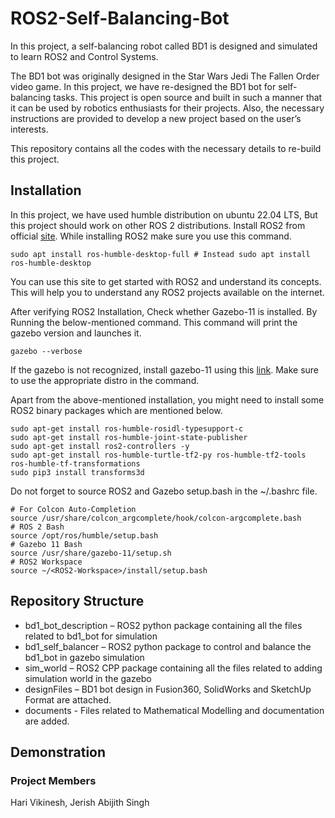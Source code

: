 # ROS2-Self-Balancing-Bot

In this project, a self-balancing robot called BD1 is designed and simulated to learn ROS2 and Control Systems.

The BD1 bot was originally designed in the Star Wars Jedi The Fallen Order video game. In this project, we have re-designed the BD1 bot for self-balancing tasks. This project is open source and built in such a manner that it can be used by robotics enthusiasts for their projects. Also, the necessary instructions are provided to develop a new project based on the user’s interests.

This repository contains all the codes with the necessary details to re-build this project.

## Installation

In this project, we have used humble distribution on ubuntu 22.04 LTS, But this project should work on other ROS 2 distributions. 
Install ROS2 from official [site](https://docs.ros.org/en/humble/Installation/Ubuntu-Install-Debians.html). While installing ROS2 make sure you use this command.

    sudo apt install ros-humble-desktop-full # Instead sudo apt install ros-humble-desktop

You can use this site to get started with ROS2 and understand its concepts. This will help you to understand any ROS2 projects available on the internet.

After verifying ROS2 Installation, Check whether Gazebo-11 is installed. By Running the below-mentioned command. This command will print the gazebo version and launches it.

    gazebo --verbose

If the gazebo is not recognized, install gazebo-11 using this [link](https://classic.gazebosim.org/tutorials?tut=ros2_installing&cat=connect_ros). Make sure to use the appropriate distro in the command.

Apart from the above-mentioned installation, you might need to install some ROS2 binary packages which are mentioned below.

    sudo apt-get install ros-humble-rosidl-typesupport-c
    sudo apt-get install ros-humble-joint-state-publisher
    sudo apt-get install ros2-controllers -y
    sudo apt-get install ros-humble-turtle-tf2-py ros-humble-tf2-tools ros-humble-tf-transformations
    sudo pip3 install transforms3d

Do not forget to source ROS2 and Gazebo setup.bash in the ~/.bashrc file.

    # For Colcon Auto-Completion
    source /usr/share/colcon_argcomplete/hook/colcon-argcomplete.bash
    # ROS 2 Bash
    source /opt/ros/humble/setup.bash
    # Gazebo 11 Bash
    source /usr/share/gazebo-11/setup.sh
    # ROS2 Workspace
    source ~/<ROS2-Workspace>/install/setup.bash
## Repository Structure

* bd1_bot_description – ROS2 python package containing all the files related to bd1_bot for simulation
* bd1_self_balancer – ROS2 python package to control and balance the bd1_bot in gazebo simulation
* sim_world – ROS2 CPP package containing all the files related to adding simulation world in the gazebo
* designFiles – BD1 bot design in Fusion360, SolidWorks and SketchUp Format are attached.
* documents - Files related to Mathematical Modelling and documentation are added.

## Demonstration


### Project Members

Hari Vikinesh, Jerish Abijith Singh
